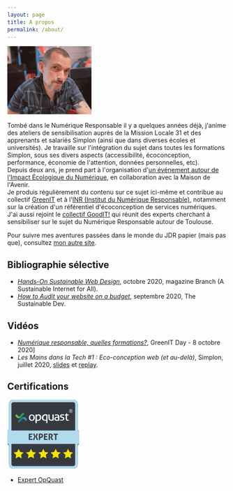 ```yaml
---
layout: page
title: A propos
permalink: /about/
---
```


![Portrait LauDev](/assets/laudev-min.png)  

Tombé dans le Numérique Responsable il y a quelques années déjà, j'anime des ateliers de sensibilisation auprès de la Mission Locale 31 et des apprenants et salariés Simplon (ainsi que dans diverses écoles et universités). Je travaille sur l'intégration du sujet dans toutes les formations Simplon, sous ses divers aspects (accessibilité, écoconception, performance, économie de l'attention, données personnelles, etc).  
Depuis deux ans, je prend part à l'organisation d'[un événement autour de l'Impact Écologique du Numérique](https://maisondelavenir.eu/developper-le-pouvoir-dagir/retour-sur-la-2eme-edition-de-limpact-ecologique-du-numerique/), en collaboration avec la Maison de l'Avenir.   
Je produis régulièrement du contenu sur ce sujet ici-même et contribue au collectif [GreenIT](https://collectif.greenit.fr/) et à l'[INR (Institut du Numérique Responsable)](https://institutnr.org/), notamment sur la création d'un référentiel d'écoconception de services numériques. J'ai aussi rejoint le [collectif GoodIT!](https://www.linkedin.com/company/collectif-good-it/) qui réunit des experts cherchant à sensibiliser sur le sujet du Numérique Responsable autour de Toulouse. 
  
Pour suivre mes aventures passées dans le monde du JDR papier (mais pas que), consultez [mon autre site](https://sites.google.com/site/labodebob/).

## Bibliographie sélective
* [*Hands-On Sustainable Web Design*](https://branch.climateaction.tech/2020/10/10/hands-on-sustainable-web-design/), octobre 2020, magazine Branch (A Sustainable Internet for All).
* [*How to Audit your website on a budget*](https://the-sustainable.dev/how-to-audit-your-website-on-a-budget/), septembre 2020, The Sustainable Dev.

## Vidéos
* [*Numérique responsable, quelles formations?*](https://www.youtube.com/watch?v=jogXSmC0h5E&list=PL8tNJxaWQ-hLASiuBMfgou97DnFYXvsdA&index=7), GreenIT Day - 8 octobre 2020]
* *Les Mains dans la Tech #1 : Eco-conception web (et au-delà)*, Simplon, juillet 2020, [slides](https://ldevernay.github.io/assets/Les%20mains%20dans%20la%20tech%201%20-%20%C3%A9coconception.pdf) et [replay](https://www.youtube.com/watch?v=NFAmj-XgFTo&feature=youtu.be).

## Certifications
![Expert OpQuast](/assets/opquast.png)  

* [Expert OpQuast](https://directory.opquast.com/en/certificat/A8CB5E/)